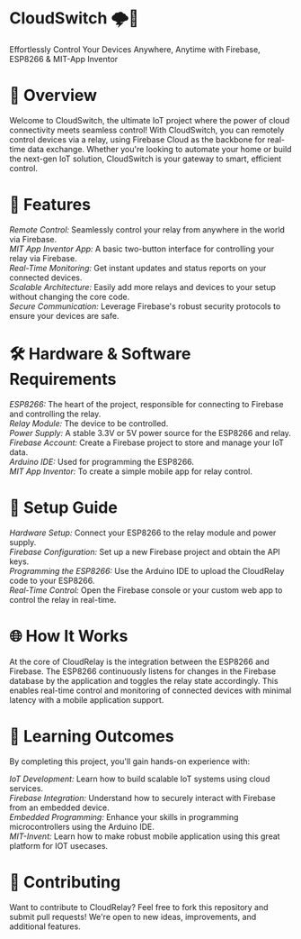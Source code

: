 # CloudSwitch 🌩️🔌
Effortlessly Control Your Devices Anywhere, Anytime with Firebase, ESP8266 & MIT-App Inventor

# 🚀 Overview
Welcome to CloudSwitch, the ultimate IoT project where the power of cloud connectivity meets seamless control! With CloudSwitch, you can remotely control devices via a relay, using Firebase Cloud as the backbone for real-time data exchange. Whether you're looking to automate your home or build the next-gen IoT solution, CloudSwitch is your gateway to smart, efficient control.

# 🎯 Features
*Remote Control:* Seamlessly control your relay from anywhere in the world via Firebase.  
*MIT App Inventor App:* A basic two-button interface for controlling your relay via Firebase.  
*Real-Time Monitoring:* Get instant updates and status reports on your connected devices.  
*Scalable Architecture:* Easily add more relays and devices to your setup without changing the core code.  
*Secure Communication:* Leverage Firebase's robust security protocols to ensure your devices are safe.  

# 🛠️ Hardware & Software Requirements
*ESP8266:* The heart of the project, responsible for connecting to Firebase and controlling the relay.  
*Relay Module:* The device to be controlled.  
*Power Supply:* A stable 3.3V or 5V power source for the ESP8266 and relay.  
*Firebase Account:* Create a Firebase project to store and manage your IoT data.  
*Arduino IDE:* Used for programming the ESP8266.  
*MIT App Inventor:* To create a simple mobile app for relay control.  

# 🔧 Setup Guide
*Hardware Setup:* Connect your ESP8266 to the relay module and power supply.  
*Firebase Configuration:* Set up a new Firebase project and obtain the API keys.  
*Programming the ESP8266:* Use the Arduino IDE to upload the CloudRelay code to your ESP8266.  
*Real-Time Control:* Open the Firebase console or your custom web app to control the relay in real-time.  

# 🌐 How It Works
At the core of CloudRelay is the integration between the ESP8266 and Firebase. The ESP8266 continuously listens for changes in the Firebase database by the application and toggles the relay state accordingly. This enables real-time control and monitoring of connected devices with minimal latency with a mobile application support.  

# 🧠 Learning Outcomes
By completing this project, you'll gain hands-on experience with:

*IoT Development:* Learn how to build scalable IoT systems using cloud services.  
*Firebase Integration:* Understand how to securely interact with Firebase from an embedded device.  
*Embedded Programming:* Enhance your skills in programming microcontrollers using the Arduino IDE.  
*MIT-Invent:* Learn how to make robust mobile application using this great platform for IOT usecases.  

# 🤝 Contributing
Want to contribute to CloudRelay? Feel free to fork this repository and submit pull requests! We're open to new ideas, improvements, and additional features.
